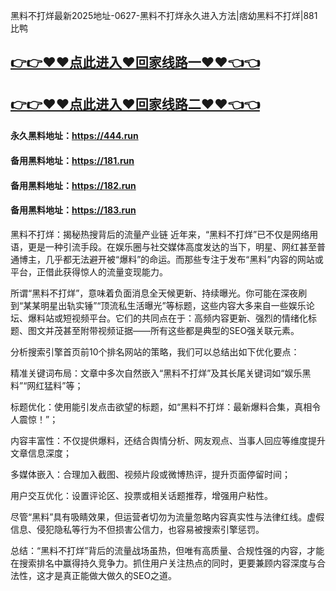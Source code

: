 黑料不打烊最新2025地址-0627-黑料不打烊永久进入方法|痞幼黑料不打烊|881比鸭

## [👉👉♥♥点此进入♥回家线路一♥♥👈👈](https://unpkg.com/182run/index.html)
## [👉👉♥♥点此进入♥回家线路二♥♥👈👈](https://unpkg.com/182-1run/index.html)

#### 永久黑料地址：https://444.run
#### 备用黑料地址：https://181.run
#### 备用黑料地址：https://182.run
#### 备用黑料地址：https://183.run


黑料不打烊：揭秘热搜背后的流量产业链
近年来，“黑料不打烊”已不仅是网络用语，更是一种引流手段。在娱乐圈与社交媒体高度发达的当下，明星、网红甚至普通博主，几乎都无法避开被“爆料”的命运。而那些专注于发布“黑料”内容的网站或平台，正借此获得惊人的流量变现能力。

所谓“黑料不打烊”，意味着负面消息全天候更新、持续曝光。你可能在深夜刷到“某某明星出轨实锤”“顶流私生活曝光”等标题，这些内容大多来自一些娱乐论坛、爆料站或短视频平台。它们的共同点在于：高频内容更新、强烈的情绪化标题、图文并茂甚至附带视频证据——所有这些都是典型的SEO强关联元素。

分析搜索引擎首页前10个排名网站的策略，我们可以总结出如下优化要点：

精准关键词布局：文章中多次自然嵌入“黑料不打烊”及其长尾关键词如“娱乐黑料”“网红猛料”等；

标题优化：使用能引发点击欲望的标题，如“黑料不打烊：最新爆料合集，真相令人震惊！”；

内容丰富性：不仅提供爆料，还结合舆情分析、网友观点、当事人回应等维度提升文章信息深度；

多媒体嵌入：合理加入截图、视频片段或微博热评，提升页面停留时间；

用户交互优化：设置评论区、投票或相关话题推荐，增强用户粘性。

尽管“黑料”具有吸睛效果，但运营者切勿为流量忽略内容真实性与法律红线。虚假信息、侵犯隐私等行为不但损害公信力，也容易被搜索引擎惩罚。

总结：“黑料不打烊”背后的流量战场虽热，但唯有高质量、合规性强的内容，才能在搜索排名中赢得持久竞争力。抓住用户关注热点的同时，更要兼顾内容深度与合法性，这才是真正能做大做久的SEO之道。
